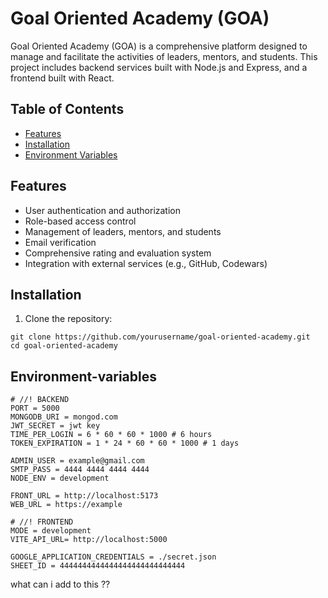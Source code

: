 # Goal Oriented Academy (GOA)

Goal Oriented Academy (GOA) is a comprehensive platform designed to manage and facilitate the activities of leaders, mentors, and students. This project includes backend services built with Node.js and Express, and a frontend built with React.

## Table of Contents

- [Features](#features)
- [Installation](#installation)
- [Environment Variables](#environment-variables)

## Features

- User authentication and authorization
- Role-based access control
- Management of leaders, mentors, and students
- Email verification
- Comprehensive rating and evaluation system
- Integration with external services (e.g., GitHub, Codewars)

## Installation

1. Clone the repository:

```
git clone https://github.com/yourusername/goal-oriented-academy.git
cd goal-oriented-academy
```
## Environment-variables
```
# //! BACKEND
PORT = 5000
MONGODB_URI = mongod.com
JWT_SECRET = jwt key
TIME_PER_LOGIN = 6 * 60 * 60 * 1000 # 6 hours
TOKEN_EXPIRATION = 1 * 24 * 60 * 60 * 1000 # 1 days

ADMIN_USER = example@gmail.com
SMTP_PASS = 4444 4444 4444 4444
NODE_ENV = development

FRONT_URL = http://localhost:5173
WEB_URL = https://example

# //! FRONTEND
MODE = development
VITE_API_URL= http://localhost:5000

GOOGLE_APPLICATION_CREDENTIALS = ./secret.json
SHEET_ID = 4444444444444444444444444444  
```

what can i add to this ??
